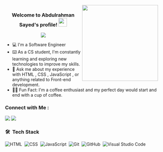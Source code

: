 
<img width="250" align="right" src="https://c.tenor.com/_DOBjnGspYAAAAAM/code-coding.gif">

<h3 align="center">
  Welcome to Abdulrahman Sayed's profile!
  <img src="https://media.giphy.com/media/hvRJCLFzcasrR4ia7z/giphy.gif" width="28">
</h3>

<!-- Typing SVG by DenverCoder1 - https://github.com/DenverCoder1/readme-typing-svg -->
<p align="center">
  <a href="https://github.com/DenverCoder1/readme-typing-svg"><img src="https://readme-typing-svg.herokuapp.com/?lines=Front-End%20developer;Always%20learning%20new%20things&font=Fira%20Code&center=true&width=440&height=45&color=f75c7e&vCenter=true&size=22"></a>
</p> 

- 💻 I'm a Software Engineer 
- ⌨️ As a CS student, I'm constantly learning and exploring new technologies to improve my skills.
- 💬 Ask me about my experience with HTML , CSS , JavaScript , or anything related to Front-end development.
- 👨‍💻 Fun Fact: I'm a coffee enthusiast and my perfect day would start and end with a cup of coffee.


### Connect with Me :

<a href="https://www.linkedin.com/in/abdulrahman-sayed-26a6371b9" target="_blank"><img src="https://img.shields.io/badge/-Abdulrahman%20Sayed-0077B5?style=for-the-badge&logo=Linkedin&logoColor=white"/></a>
<a href="https://t.me/Abdellrahman_Sayed" target="_blank"><img src="https://img.shields.io/badge/-Abdulrahman%20Sayed-0077B5?style=for-the-badge&logo=Telegram&logoColor=white"/></a>
### 🛠 &nbsp;Tech Stack
![HTML](https://img.shields.io/badge/-HTML-05122A?style=flat&logo=HTML5)&nbsp;
![CSS](https://img.shields.io/badge/-CSS-05122A?style=flat&logo=CSS3&logoColor=1572B6)&nbsp;
![JavaScript](https://img.shields.io/badge/-JavaScript-05122A?style=flat&logo=javascript)&nbsp;
![Git](https://img.shields.io/badge/-Git-05122A?style=flat&logo=git)&nbsp;
![GitHub](https://img.shields.io/badge/-GitHub-05122A?style=flat&logo=github)&nbsp;
![Visual Studio Code](https://img.shields.io/badge/-Visual%20Studio%20Code-05122A?style=flat&logo=visual-studio-code&logoColor=007ACC)&nbsp;






</a>
